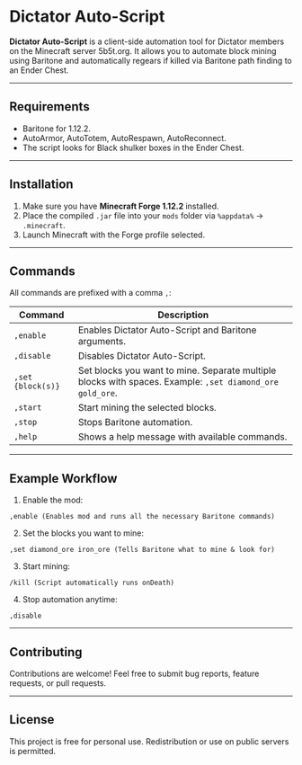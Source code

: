 # Dictator Auto-Script

**Dictator Auto-Script** is a client-side automation tool for Dictator members on the Minecraft server 5b5t.org. It allows you to automate block mining using Baritone and automatically regears if killed via Baritone path finding to an Ender Chest.

---

## Requirements

- Baritone for 1.12.2.
- AutoArmor, AutoTotem, AutoRespawn, AutoReconnect.
- The script looks for Black shulker boxes in the Ender Chest.

---

## Installation

1. Make sure you have **Minecraft Forge 1.12.2** installed.
2. Place the compiled `.jar` file into your `mods` folder via `%appdata%` -> `.minecraft`.
3. Launch Minecraft with the Forge profile selected.

---

## Commands

All commands are prefixed with a comma `,`:

| Command | Description |
|---------|-------------|
| `,enable` | Enables Dictator Auto-Script and Baritone arguments. |
| `,disable` | Disables Dictator Auto-Script. |
| `,set {block(s)}` | Set blocks you want to mine. Separate multiple blocks with spaces. Example: `,set diamond_ore gold_ore`. |
| `,start` | Start mining the selected blocks. |
| `,stop` | Stops Baritone automation. |
| `,help` | Shows a help message with available commands. |

---

## Example Workflow

1. Enable the mod:

```text
,enable (Enables mod and runs all the necessary Baritone commands)
```

2. Set the blocks you want to mine:

```text
,set diamond_ore iron_ore (Tells Baritone what to mine & look for)
```

3. Start mining:

```text
/kill (Script automatically runs onDeath)
```

4. Stop automation anytime:

```text
,disable
```

---

## Contributing

Contributions are welcome! Feel free to submit bug reports, feature requests, or pull requests.

---

## License

This project is free for personal use. Redistribution or use on public servers is permitted.

